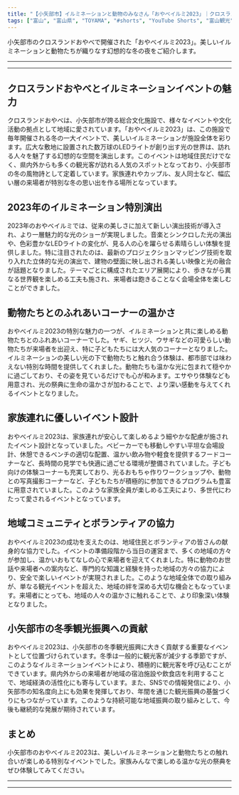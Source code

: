 ```yaml
---
title: "【小矢部市】イルミネーションと動物のみなさん「おやべイルミ2023」｜クロスランドおやべ"
tags: ["富山", "富山県", "TOYAMA", "#shorts", "YouTube Shorts", "富山観光", "富山旅行", "北陸観光", "小矢部市", "県西部", "富山県の観光スポット", "富山県でおすすめの場所", "富山県の見どころ"]
---
```


小矢部市のクロスランドおやべで開催された「おやべイルミ2023」。美しいイルミネーションと動物たちが織りなす幻想的な冬の夜をご紹介します。

---

<!-- 🎥 YouTube動画埋め込み -->
<!-- No YouTube URL provided -->

---

## クロスランドおやべとイルミネーションイベントの魅力

クロスランドおやべは、小矢部市が誇る総合文化施設で、様々なイベントや文化活動の拠点として地域に愛されています。「おやべイルミ2023」は、この施設で毎年開催される冬の一大イベントで、美しいイルミネーションが施設全体を彩ります。広大な敷地に設置された数万球のLEDライトが創り出す光の世界は、訪れる人々を魅了する幻想的な空間を演出します。このイベントは地域住民だけでなく、県内外からも多くの観光客が訪れる人気のスポットとなっており、小矢部市の冬の風物詩として定着しています。家族連れやカップル、友人同士など、幅広い層の来場者が特別な冬の思い出を作る場所となっています。

## 2023年のイルミネーション特別演出

2023年のおやべイルミでは、従来の美しさに加えて新しい演出技術が導入され、より一層魅力的な光のショーが実現しました。音楽とシンクロした光の演出や、色彩豊かなLEDライトの変化が、見る人の心を躍らせる素晴らしい体験を提供しました。特に注目されたのは、最新のプロジェクションマッピング技術を取り入れた立体的な光の演出で、建物の壁面に映し出される美しい映像と光の融合が話題となりました。テーマごとに構成されたエリア展開により、歩きながら異なる世界観を楽しめる工夫も施され、来場者は飽きることなく会場全体を楽しむことができました。

## 動物たちとのふれあいコーナーの温かさ

おやべイルミ2023の特別な魅力の一つが、イルミネーションと共に楽しめる動物たちとのふれあいコーナーでした。ヤギ、ヒツジ、ウサギなどの可愛らしい動物たちが来場者を出迎え、特に子どもたちには大人気のコーナーとなりました。イルミネーションの美しい光の下で動物たちと触れ合う体験は、都市部では味わえない特別な時間を提供してくれました。動物たちも温かな光に包まれて穏やかに過ごしており、その姿を見ているだけでも心が和みます。エサやり体験なども用意され、光の祭典に生命の温かさが加わることで、より深い感動を与えてくれるイベントとなりました。

## 家族連れに優しいイベント設計

おやべイルミ2023は、家族連れが安心して楽しめるよう細やかな配慮が施されたイベント設計となっていました。ベビーカーでも移動しやすい平坦な会場設計、休憩できるベンチの適切な配置、温かい飲み物や軽食を提供するフードコーナーなど、長時間の見学でも快適に過ごせる環境が整備されていました。子ども向けの体験コーナーも充実しており、光るおもちゃ作りワークショップや、動物との写真撮影コーナーなど、子どもたちが積極的に参加できるプログラムも豊富に用意されていました。このような家族全員が楽しめる工夫により、多世代にわたって愛されるイベントとなっています。

## 地域コミュニティとボランティアの協力

おやべイルミ2023の成功を支えたのは、地域住民とボランティアの皆さんの献身的な協力でした。イベントの準備段階から当日の運営まで、多くの地域の方々が参加し、温かいおもてなしの心で来場者を迎えてくれました。特に動物のお世話や来場者への案内など、専門的な知識と経験を持った地域の方々の協力により、安全で楽しいイベントが実現されました。このような地域全体での取り組みが、単なる観光イベントを超えた、地域の絆を深める大切な機会ともなっています。来場者にとっても、地域の人々の温かさに触れることで、より印象深い体験となりました。

## 小矢部市の冬季観光振興への貢献

おやべイルミ2023は、小矢部市の冬季観光振興に大きく貢献する重要なイベントとして位置づけられています。冬季は一般的に観光客が減少する季節ですが、このようなイルミネーションイベントにより、積極的に観光客を呼び込むことができています。県内外からの来場者が地域の宿泊施設や飲食店を利用することで、地域経済の活性化にも寄与しています。また、SNSでの情報発信により、小矢部市の知名度向上にも効果を発揮しており、年間を通じた観光振興の基盤づくりにもつながっています。このような持続可能な地域振興の取り組みとして、今後も継続的な発展が期待されています。

## まとめ

小矢部市のおやべイルミ2023は、美しいイルミネーションと動物たちとの触れ合いが楽しめる特別なイベントでした。家族みんなで楽しめる温かな光の祭典をぜひ体験してみてください。

---

<!-- 🗺 Googleマップ（自動表示: page.tsxで地域名から自動生成） -->

<!-- 📍 宿泊リンク（自動表示: page.tsxで地域別リンクを自動生成）
     - タイトルから地域名を抽出
     - JTB / 楽天トラベル / じゃらん / 一休.com 対応
     - 環境変数でプロバイダー切替可能
-->

<!-- 📚 関連記事（自動表示: page.tsxで同カテゴリから2件自動選択） -->

<!-- 🏷️ タグ（自動表示: page.tsxで記事最下部に自動配置） -->

---

<!--
【記事文字数ルール】
- 基本文字数: 最低1000文字以上
- 推奨文字数: 1000〜1500文字（スマホ読みやすさ最優先）
- 上限なし: 情報量的に必要な場合は1500文字や2000文字を超えても良い
- 判断基準: 読者にとって価値ある情報を過不足なく提供できる文字数

【記事構成の最終形】
1. タイトル・動画・本文
2. まとめ
3. Googleマップ（見出しなし、マップのみ自動表示）
4. **宿泊リンク（地域別自動生成）** ← 2025年10月7日追加
5. 関連記事（H3、同カテゴリから2件自動選択）
6. タグ（記事最下部に自動表示）
7. ナビゲーションボタン

【宿泊リンクシステム仕様】
- タイトルから地域名を自動抽出（【〇〇市】形式優先）
- 北陸地方地域辞書: 富山/石川/福井の主要都市対応
- 対応プロバイダー: JTB（既定）/ 楽天トラベル / じゃらん / 一休.com
- 環境変数で切替: NEXT_PUBLIC_DEFAULT_TRAVEL_PROVIDER
- URLテンプレート: 地域名自動エンコード + アフィリエイトID挿入
- 配置位置: Googleマップ直後、関連記事より前

【自動生成セクション】
※以下はpage.tsxで自動生成されるため、記事本文には含めない
- Googleマップ: タイトル【】内の地域名から生成
- 宿泊リンク: 地域名抽出 → Deeplink生成 → スタイル適用
- 関連記事: 同カテゴリから2件を自動選択・リンク化
- タグ: 記事データから最下部に自動配置

【削除済みセクション】
※アクセス方法・周辺情報・公式リンクセクションは不要（2025年10月5日削除）

【AdSense・アフィリエイト】
- Google AdSense: 全ページ自動読み込み（layout.tsx）
- アフィリエイトスクリプト: AffilScript（layout.tsx）
- data-affil属性での動的リンク変換機能あり（現在は宿泊リンクで代替）

【最終更新】2025年10月7日 - 地域別宿泊リンク自動生成システム実装
-->
